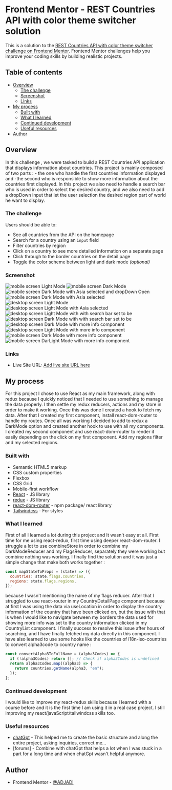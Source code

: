 # Frontend Mentor - REST Countries API with color theme switcher solution

This is a solution to the [REST Countries API with color theme switcher challenge on Frontend Mentor](https://www.frontendmentor.io/challenges/rest-countries-api-with-color-theme-switcher-5cacc469fec04111f7b848ca). Frontend Mentor challenges help you improve your coding skills by building realistic projects.

## Table of contents

- [Overview](#overview)
  - [The challenge](#the-challenge)
  - [Screenshot](#screenshot)
  - [Links](#links)
- [My process](#my-process)
  - [Built with](#built-with)
  - [What I learned](#what-i-learned)
  - [Continued development](#continued-development)
  - [Useful resources](#useful-resources)
- [Author](#author)

## Overview

In this challenge , we were tasked to build a REST Countries API application that displays information about countries. This project is mainly composed of two parts : - the one who handle the first countries information displayed and -the second who is responsible to show more information about the countries first displayed. In this project we also need to handle a search bar who is used in order to select the desired country, and we also need to add a dropDown input that let the user selection the desired region part of world he want to display.

### The challenge

Users should be able to:

- See all countries from the API on the homepage
- Search for a country using an `input` field
- Filter countries by region
- Click on a country to see more detailed information on a separate page
- Click through to the border countries on the detail page
- Toggle the color scheme between light and dark mode _(optional)_

### Screenshot

![mobile screen Light Mode](/country-flags/src/assets/screenShots/Capture%20d'écran%202024-03-19%20170351.png)
![mobile screen Dark Mode](/country-flags/src/assets/screenShots/Capture%20d'écran%202024-03-19%20170855.png)
![mobile screen Dark Mode with Asia selected and dropDown Open](/country-flags/src/assets/screenShots/Capture%20d'écran%202024-03-19%20170913.png)
![mobile screen Dark Mode with Asia selected](/country-flags/src/assets/screenShots/Capture%20d'écran%202024-03-19%20170944.png)
![desktop screen Light Mode](/country-flags/src/assets/screenShots/Capture%20d'écran%202024-03-19%20171007.png)
![desktop screen Light Mode with Asia selected](/country-flags/src/assets/screenShots/Capture%20d'écran%202024-03-19%20171027.png)
![desktop screen Light Mode with with search bar set to be](/country-flags/src/assets/screenShots/Capture%20d'écran%202024-03-19%20171038.png)
![desktop screen Dark Mode with with search bar set to be](/country-flags/src/assets/screenShots/Capture%20d'écran%202024-03-19%20171047.png)
![desktop screen Dark Mode with more info component](/country-flags/src/assets/screenShots/Capture%20d'écran%202024-03-19%20171100.png)
![desktop screen Light Mode with more info component](/country-flags/src/assets/screenShots/Capture%20d'écran%202024-03-19%20171111.png)
![mobile screen Dark Mode with more info component](/country-flags/src/assets/screenShots/Capture%20d'écran%202024-03-19%20171145.png)
![mobile screen DarLight Mode with more info component](/country-flags/src/assets/screenShots/Capture%20d'écran%202024-03-19%20171207.png)

### Links

- Live Site URL: [Add live site URL here](https://rest-country-api-fm.vercel.app)

## My process

For this project I chose to use React as my main framework, along with redux because I quickly noticed that I needed to use something to manage the data properly. I then settle my redux reducers, actions and my store in order to make it working. Once this was done I created a hook to fetch my data. After that I created my first component, install react-dom-router to handle my routes. Once all was working I decided to add to redux a DarkMode option and created another hook to use with all my components. I created my second component and use react-dom-router to render it easily depending on the click on my first component. Add my regions filter and my selected regions.

### Built with

- Semantic HTML5 markup
- CSS custom properties
- Flexbox
- CSS Grid
- Mobile-first workflow
- [React](https://reactjs.org/) - JS library
- [redux](https://redux.js.org/) - JS library
- [react-dom-router](https://reactrouter.com/en/main) - npm package/ react library
- [Tailwindcss](https://tailwindcss.com/) - For styles

### What I learned

First of all I learned a lot during this project and It wasn't easy at all. First time for me using react-redux, first time using deeper react-dom-router. I struggle a lot to use combineStore in order to combine my DarkModeReducer and my FlagsReducer, separately they were working but combine nothing was working. I finally find the solution and it was just a simple change that make both works together :

```js
const mapStateToProps = (state) => ({
  countries: state.flags.countries,
  regions: state.flags.regions,
});
```

because I wasn't mentioning the name of my flags reducer.
After that I struggled to use react-router in my CountryDetailPage component because at first I was using the data via useLocation in order to display the country information of the country that have been clicked on, but the issue with that is when I would like to navigate between my borders the data used for showing more info was set to the country information clicked in my CountryList component. I finally success to resolve this issue after hours of searching, and I have finally fetched my data directly in this component.
I have also learned to use some hooks like the countries of i18n-iso-countries to convert alpha3code to country name :

```js
const convertAlpha3ToFullName = (alpha3Codes) => {
  if (!alpha3Codes) return []; // Check if alpha3Codes is undefined
  return alpha3Codes.map((alpha3) => {
    return countries.getName(alpha3, "en");
  });
};
```

### Continued development

I would like to improve my react-redux skills because I learned with a course before and it is the first time I am using it in a real case project. I still improving my react/javaScript/tailwindcss skills too.

### Useful resources

- [chatGpt](https://chat.openai.com) - This helped me to create the basic structure and along the entire project, asking inquiries, correct me...
- [forums] - Combine with chatGpt that helps a lot when I was stuck in a part for a long time and when chatGpt wasn't helpful anymore.

## Author

- Frontend Mentor - [@ADJADI](https://www.frontendmentor.io/profile/ADJADI)
